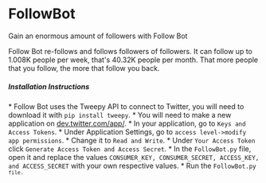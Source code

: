 # FollowBot
Gain an enormous amount of followers with Follow Bot

Follow Bot re-follows and follows followers of followers. It can follow up to 1.008K people per week, that's 40.32K people per month. That more people that you follow, the more that follow you back.

<h5>Installation Instructions</h5>
* Follow Bot uses the Tweepy API to connect to Twitter, you will need to download it with <code>pip install tweepy</code>.
* You will need to make a new application on <a href="dev.twitter.com/app/">dev.twitter.com/app/</a>.
* In your application, go to <code>Keys and Access Tokens</code>.
* Under Application Settings, go to <code>access level->modify app permissions</code>.
* Change it to <code>Read and Write</code>.
* Under <code>Your Access Token</code> click <code>Generate Access Token and Access Secret</code>.
* In the <code>FollowBot.py</code> file, open it and replace the values <code>CONSUMER_KEY, CONSUMER_SECRET, ACCESS_KEY, and ACCESS_SECRET</code> with your own respective values.
* Run the <code>FollowBot.py<code> file.
